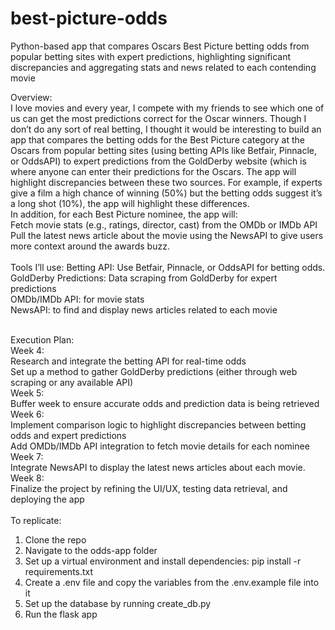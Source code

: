 # best-picture-odds
Python-based app that compares Oscars Best Picture betting odds from popular betting sites with expert predictions, highlighting significant discrepancies and aggregating stats and news related to each contending movie

Overview:
<br>
I love movies and every year, I compete with my friends to see which one of us can get the most predictions correct for the Oscar winners. Though I don’t do any sort of real betting, I thought it would be interesting to build an app that compares the betting odds for the Best Picture category at the Oscars from popular betting sites (using betting APIs like Betfair, Pinnacle, or OddsAPI) to expert predictions from the GoldDerby website (which is where anyone can enter their predictions for the Oscars. The app will highlight discrepancies between these two sources. For example, if experts give a film a high chance of winning (50%) but the betting odds suggest it’s a long shot (10%), the app will highlight these differences. 
<br>
In addition, for each Best Picture nominee, the app will:
<br>
Fetch movie stats (e.g., ratings, director, cast) from the OMDb or IMDb API
<br>
Pull the latest news article about the movie using the NewsAPI to give users more context around the awards buzz.
<br>
<br>
Tools I’ll use:
Betting API: Use Betfair, Pinnacle, or OddsAPI for betting odds.
<br>
GoldDerby Predictions: Data scraping from GoldDerby for expert predictions
<br>
OMDb/IMDb API: for movie stats
<br>
NewsAPI: to find and display news articles related to each movie
<br><br>

Execution Plan:
<br>
Week 4:
<br>
Research and integrate the betting API for real-time odds
<br>
Set up a method to gather GoldDerby predictions (either through web scraping or any available API)
<br>
Week 5:
<br>
Buffer week to ensure accurate odds and prediction data is being retrieved
<br>
Week 6:
<br>
Implement comparison logic to highlight discrepancies between betting odds and expert predictions
<br>
Add OMDb/IMDb API integration to fetch movie details for each nominee
<br>
Week 7:
<br>
Integrate NewsAPI to display the latest news articles about each movie.
<br>
Week 8:
<br>
Finalize the project by refining the UI/UX, testing data retrieval, and deploying the app
<br>
<br>
To replicate:
<br>
1. Clone the repo
2. Navigate to the odds-app folder
3. Set up a virtual environment and install dependencies: pip install -r requirements.txt
4. Create a .env file and copy the variables from the .env.example file into it
5. Set up the database by running create_db.py
6. Run the flask app

